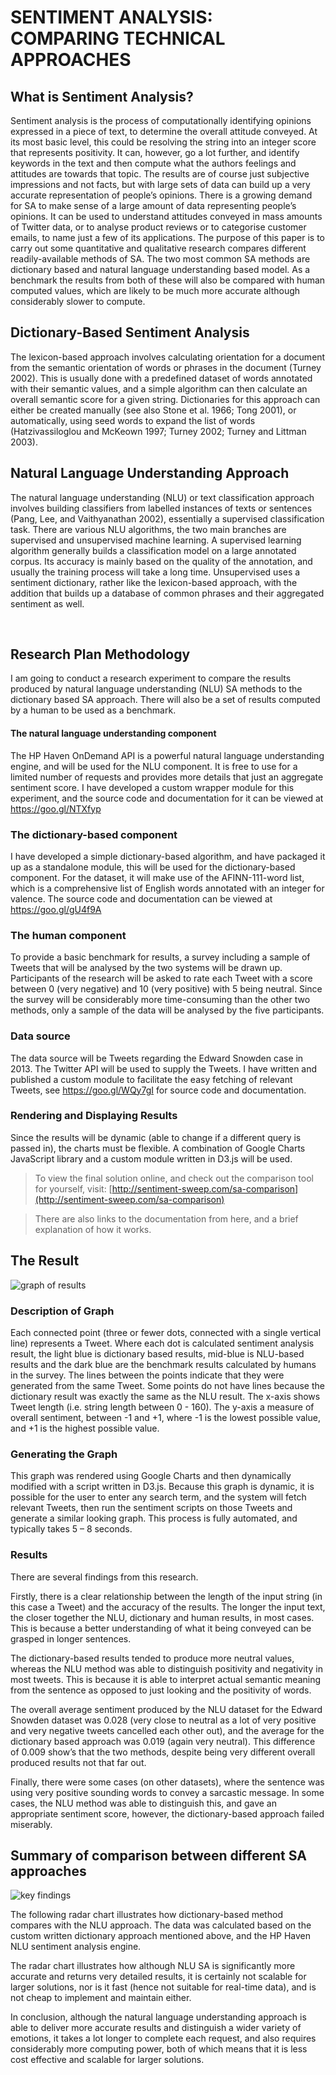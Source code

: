 # SENTIMENT ANALYSIS: COMPARING TECHNICAL APPROACHES

## What is Sentiment Analysis?
Sentiment analysis is the process of computationally identifying opinions expressed in a piece of text, to determine the overall attitude conveyed. At its most basic level, this could be resolving the string into an integer score that represents positivity. It can, however, go a lot further, and identify keywords in the text and then compute what the authors feelings and attitudes are towards that topic. The results are of course just subjective impressions and not facts, but with large sets of data can build up a very accurate representation of people’s opinions.
There is a growing demand for SA to make sense of a large amount of data representing people’s opinions. It can be used to understand attitudes conveyed in mass amounts of Twitter data, or to analyse product reviews or to categorise customer emails, to name just a few of its applications.
The purpose of this paper is to carry out some quantitative and qualitative research compares different readily-available methods of SA. The two most common SA methods are dictionary based and natural language understanding based model. As a benchmark the results from both of these will also be compared with human computed values, which are likely to be much more accurate although considerably slower to compute.

## Dictionary-Based Sentiment Analysis
The lexicon-based approach involves calculating orientation for a document from the semantic orientation of words or phrases in the document (Turney 2002). This is usually done with a predefined dataset of words annotated with their semantic values, and a simple algorithm can then calculate an overall semantic score for a given string. Dictionaries for this approach can either be created manually (see also Stone et al. 1966; Tong 2001), or automatically, using seed words to expand the list of words (Hatzivassiloglou and McKeown 1997; Turney 2002; Turney and Littman 2003). 

## Natural Language Understanding Approach 
The natural language understanding (NLU) or text classification approach involves building classifiers from labelled instances of texts or sentences (Pang, Lee, and Vaithyanathan 2002), essentially a supervised classification task. There are various NLU algorithms, the two main branches are supervised and unsupervised machine learning. A supervised learning algorithm generally builds a classification model on a large annotated corpus. Its accuracy is mainly based on the quality of the annotation, and usually the training process will take a long time. Unsupervised uses a sentiment dictionary, rather like the lexicon-based approach, with the addition that builds up a database of common phrases and their aggregated sentiment as well.

 
## Research Plan Methodology
I am going to conduct a research experiment to compare the results produced by natural language understanding (NLU) SA methods to the dictionary based SA approach. There will also be a set of results computed by a human to be used as a benchmark. 

#### The natural language understanding component
The HP Haven OnDemand API is a powerful natural language understanding engine, and will be used for the NLU component. It is free to use for a limited number of requests and provides more details that just an aggregate sentiment score. I have developed a custom wrapper module for this experiment, and the source code and documentation for it can be viewed at https://goo.gl/NTXfyp 

### The dictionary-based component
I have developed a simple dictionary-based algorithm, and have packaged it up as a standalone module, this will be used for the dictionary-based component. For the dataset, it will make use of the AFINN-111-word list, which is a comprehensive list of English words annotated with an integer for valence. The source code and documentation can be viewed at https://goo.gl/gU4f9A 

### The human component
To provide a basic benchmark for results, a survey including a sample of Tweets that will be analysed by the two systems will be drawn up. Participants of the research will be asked to rate each Tweet with a score between 0 (very negative) and 10 (very positive) with 5 being neutral. Since the survey will be considerably more time-consuming than the other two methods, only a sample of the data will be analysed by the five participants.

### Data source
The data source will be Tweets regarding the Edward Snowden case in 2013. The Twitter API will be used to supply the Tweets. I have written and published a custom module to facilitate the easy fetching of relevant Tweets, see https://goo.gl/WQy7gI for source code and documentation.

### Rendering and Displaying Results
Since the results will be dynamic (able to change if a different query is passed in), the charts must be flexible. A combination of Google Charts JavaScript library and a custom module written in D3.js will be used.


> To view the final solution online, and check out the comparison tool for yourself, visit: [http://sentiment-sweep.com/sa-comparison](http://sentiment-sweep.com/sa-comparison)

> There are also links to the documentation from here, and a brief explanation of how it works.

## The Result

![graph of results](presentation/img/survey-results.png)

### Description of Graph
Each connected point (three or fewer dots, connected with a single vertical line) represents a Tweet. Where each dot is calculated sentiment analysis result, the light blue is dictionary based results, mid-blue is NLU-based results and the dark blue are the benchmark results calculated by humans in the survey. The lines between the points indicate that they were generated from the same Tweet. Some points do not have lines because the dictionary result was exactly the same as the NLU result. The x-axis shows Tweet length (i.e. string length between 0 - 160). The y-axis a measure of overall sentiment, between -1 and +1, where -1 is the lowest possible value, and +1 is the highest possible value.

### Generating the Graph
This graph was rendered using Google Charts and then dynamically modified with a script written in D3.js. Because this graph is dynamic, it is possible for the user to enter any search term, and the system will fetch relevant Tweets, then run the sentiment scripts on those Tweets and generate a similar looking graph. This process is fully automated, and typically takes 5 – 8 seconds.

### Results
There are several findings from this research.

Firstly, there is a clear relationship between the length of the input string (in this case a Tweet) and the accuracy of the results. The longer the input text, the closer together the NLU, dictionary and human results, in most cases. This is because a better understanding of what it being conveyed can be grasped in longer sentences.

The dictionary-based results tended to produce more neutral values, whereas the NLU method was able to distinguish positivity and negativity in most tweets. This is because it is able to interpret actual semantic meaning from the sentence as opposed to just looking and the positivity of words.

The overall average sentiment produced by the NLU dataset for the Edward Snowden dataset was 0.028 (very close to neutral as a lot of very positive and very negative tweets cancelled each other out), and the average for the dictionary based approach was 0.019 (again very neutral). This difference of 0.009 show’s that the two methods, despite being very different overall produced results not that far out.

Finally, there were some cases (on other datasets), where the sentence was using very positive sounding words to convey a sarcastic message. In some cases, the NLU method was able to distinguish this, and gave an appropriate sentiment score, however, the dictionary-based approach failed miserably.


##	Summary of comparison between different SA approaches

![key findings](presentation/img/findings.png)

The following radar chart illustrates how dictionary-based method compares with the NLU approach. The data was calculated based on the custom written dictionary approach mentioned above, and the HP Haven NLU sentiment analysis engine.

The radar chart illustrates how although NLU SA is significantly more accurate and returns very detailed results, it is certainly not scalable for larger solutions, nor is it fast (hence not suitable for real-time data), and is not cheap to implement and maintain either. 

In conclusion, although the natural language understanding approach is able to deliver more accurate results and distinguish a wider variety of emotions, it takes a lot longer to complete each request, and also requires considerably more computing power, both of which means that it is less cost effective and scalable for larger solutions.
